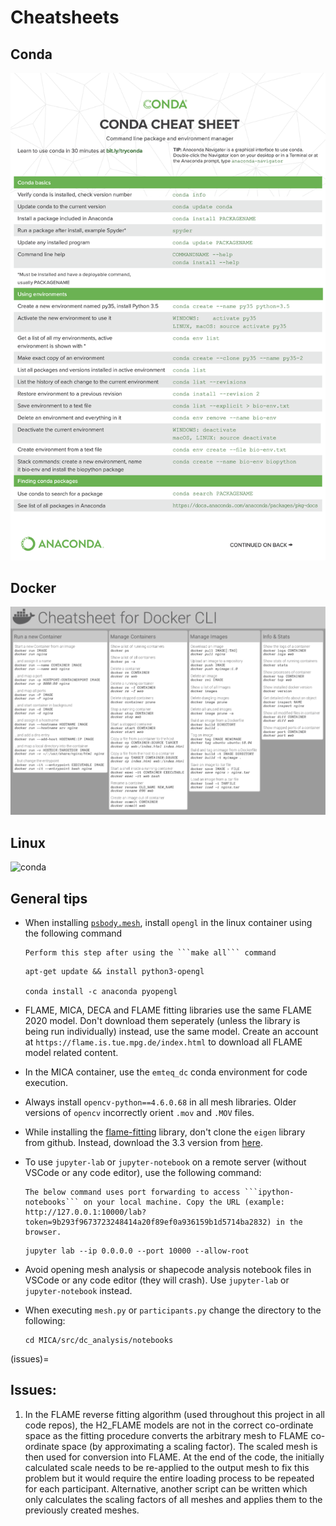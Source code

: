 # Cheatsheets

## Conda

![conda](../../images/conda.png)

## Docker

![docker](../../images/docker.png)

## Linux

![conda](../../images/linux.png)

## General tips

- When installing [```psbody.mesh```](https://github.com/MPI-IS/mesh), install ```opengl``` in the linux container using the following command

    ```{note}
    Perform this step after using the ```make all``` command
    ```

    ```
    apt-get update && install python3-opengl

    conda install -c anaconda pyopengl
    ```

- FLAME, MICA, DECA and FLAME fitting libraries use the same FLAME 2020 model. Don't download them seperately (unless the library is being run individually) instead, use the same model. Create an account at ```https://flame.is.tue.mpg.de/index.html``` to download all FLAME model related content. 

- In the MICA container, use the ```emteq_dc``` conda environment for code execution.

- Always install ```opencv-python==4.6.0.68``` in all mesh libraries. Older versions of ```opencv``` incorrectly orient ```.mov``` and ```.MOV``` files. 

- While installing the [flame-fitting](https://github.com/Rubikplayer/flame-fitting) library, don't clone the ```eigen``` library from github. Instead, download the 3.3 version from [here](https://eigen.tuxfamily.org/index.php?title=Main_Page).

- To use ```jupyter-lab``` or ```jupyter-notebook``` on a remote server (without VSCode or any code editor), use the following command:
    ```{note}
    The below command uses port forwarding to access ```ipython-notebooks``` on your local machine. Copy the URL (example: http://127.0.0.1:10000/lab?token=9b293f9673723248414a20f89ef0a936159b1d5714ba2832) in the browser.
    ```

    ```
    jupyter lab --ip 0.0.0.0 --port 10000 --allow-root
    ```

- Avoid opening mesh analysis or shapecode analysis notebook files in VSCode or any code editor (they will crash). Use ```jupyter-lab``` or ```jupyter-notebook``` instead. 

- When executing ```mesh.py``` or ```participants.py``` change the directory to the following:
    ```
    cd MICA/src/dc_analysis/notebooks
    ```

(issues)=
## Issues:
1. In the FLAME reverse fitting algorithm (used throughout this project in all code repos), the H2_FLAME models are not in the correct co-ordinate space as the fitting procedure converts the arbitrary mesh to FLAME co-ordinate space (by approximating a scaling factor). The scaled mesh is then used for conversion into FLAME. At the end of the code, the initially calculated scale needs to be re-applied to the output mesh to fix this problem but it would require the entire loading process to be repeated for each participant. Alternative, another script can be written which only calculates the scaling factors of all meshes and applies them to the previously created meshes.